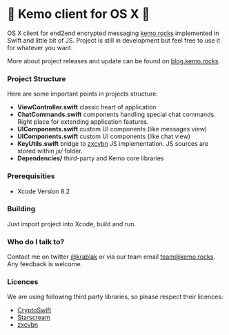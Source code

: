 # 🚀 Kemo client for OS X 🚀 #

OS X client for end2end encrypted messaging [kemo.rocks](https://kemo.rocks) implemented in Swift and little bit of JS. Project is still in development but feel free to use it for whatever you want.

More about project releases and update can be found on [blog.kemo.rocks](http://blog.kemo.rocks).

### Project Structure ###

Here are some important points in projects structure:

- **ViewController.swift** classic heart of application
- **ChatCommands.swift** components handling special chat commands. Right place for extending application features.
- **UIComponents.swift** custom UI components (like messages view)
- **UIComponents.swift** custom UI components (like chat view)
- **KeyUtils.swift** bridge to [zxcvbn](https://github.com/dropbox/zxcvbn) JS implementation. JS sources are stored within *js/* folder.
- **Dependencies/** third-party and Kemo core libraries

### Prerequisities

- Xcode Version 8.2 

### Building ###
Just import project into Xcode, build and run.

### Who do I talk to? ###

Contact me on twitter [@krablak](https://twitter.com/krablak) or via our team email [team@kemo.rocks](mailto:team@kemo.rocks). Any feedback is welcome.

### Licences ###

We are using following third party libraries, so please respect their licences:

- [CryptoSwift](https://github.com/krzyzanowskim/CryptoSwift)
- [Starscream](https://github.com/daltoniam/Starscream)
- [zxcvbn](https://github.com/dropbox/zxcvbn)